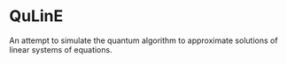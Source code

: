 # QuLinE
 An attempt to simulate the quantum algorithm to approximate solutions of linear systems of equations.
